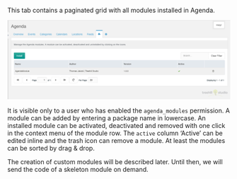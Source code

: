 This tab contains a paginated grid with all modules installed in Agenda.

![Tab Modules](img/modules.png)

It is visible only to a user who has enabled the `agenda_modules` permission. A
module can be added by entering a package name in lowercase. An installed module
can be activated, deactivated and removed with one click in the context menu of
the module row. The `active` column ‘Active’ can be edited inline and the trash
icon can remove a module. At least the modules can be sorted by drag & drop.

The creation of custom modules will be described later. Until then, we will
send the code of a skeleton module on demand.
